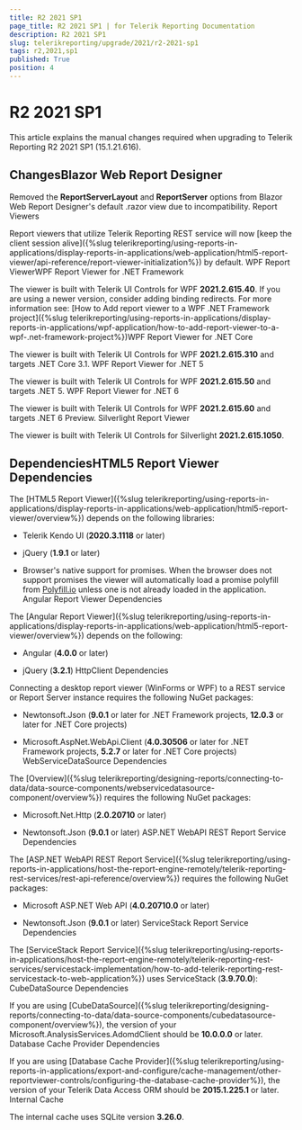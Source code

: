 ```yaml
---
title: R2 2021 SP1
page_title: R2 2021 SP1 | for Telerik Reporting Documentation
description: R2 2021 SP1
slug: telerikreporting/upgrade/2021/r2-2021-sp1
tags: r2,2021,sp1
published: True
position: 4
---
```


# R2 2021 SP1



This article explains the manual changes required when upgrading to Telerik Reporting R2 2021 SP1 (15.1.21.616).

## ChangesBlazor Web Report Designer

Removed the __ReportServerLayout__ and __ReportServer__ options from Blazor Web Report Designer's default .razor view due to incompatibility.
              Report Viewers

Report viewers that utilize Telerik Reporting REST service will now 
                [keep the client session alive]({%slug telerikreporting/using-reports-in-applications/display-reports-in-applications/web-application/html5-report-viewer/api-reference/report-viewer-initialization%}) by default.
              WPF Report ViewerWPF Report Viewer for .NET Framework

The viewer is built with Telerik UI Controls for WPF __2021.2.615.40__.
                    If you are using a newer version, consider adding binding redirects. For more information see:
                    [How to Add report viewer to a WPF .NET Framework project]({%slug telerikreporting/using-reports-in-applications/display-reports-in-applications/wpf-application/how-to-add-report-viewer-to-a-wpf-.net-framework-project%})WPF Report Viewer for .NET Core

The viewer is built with Telerik UI Controls for WPF __2021.2.615.310__ and targets .NET Core 3.1.
                  WPF Report Viewer for .NET 5

The viewer is built with Telerik UI Controls for WPF __2021.2.615.50__ and targets .NET 5.
                  WPF Report Viewer for .NET 6

The viewer is built with Telerik UI Controls for WPF __2021.2.615.60__ and targets .NET 6 Preview.
                  Silverlight Report Viewer

The viewer is built with Telerik UI Controls for Silverlight __2021.2.615.1050__.
              

## DependenciesHTML5 Report Viewer Dependencies

The [HTML5 Report Viewer]({%slug telerikreporting/using-reports-in-applications/display-reports-in-applications/web-application/html5-report-viewer/overview%}) depends on the following libraries:
              

* Telerik Kendo UI (__2020.3.1118__ or later)
                  

* jQuery (__1.9.1__ or later)
                  

* Browser's native support for promises. When the browser does not support promises
                    the viewer will automatically load a promise polyfill from [Polyfill.io](https://polyfill.io) unless one is not already loaded in the application.
                  Angular Report Viewer Dependencies

The [Angular Report Viewer]({%slug telerikreporting/using-reports-in-applications/display-reports-in-applications/web-application/html5-report-viewer/overview%}) depends on the following:
              

* Angular (__4.0.0__ or later)
                  

* jQuery (__3.2.1__)
                  HttpClient Dependencies

Connecting a desktop report viewer (WinForms or WPF) to a REST service or Report Server instance requires the following NuGet packages:
              

* Newtonsoft.Json (__9.0.1__ or later for .NET Framework projects, __12.0.3__ or later for .NET Core projects)
                  

* Microsoft.AspNet.WebApi.Client (__4.0.30506__ or later for .NET Framework projects, __5.2.7__ or later for .NET Core projects)
                  WebServiceDataSource Dependencies

The [Overview]({%slug telerikreporting/designing-reports/connecting-to-data/data-source-components/webservicedatasource-component/overview%}) requires the following NuGet packages:
              

* Microsoft.Net.Http (__2.0.20710__ or later)
                  

* Newtonsoft.Json (__9.0.1__ or later)
                  ASP.NET WebAPI REST Report Service Dependencies

The [ASP.NET WebAPI REST Report Service]({%slug telerikreporting/using-reports-in-applications/host-the-report-engine-remotely/telerik-reporting-rest-services/rest-api-reference/overview%}) requires the following NuGet packages:
              

* Microsoft ASP.NET Web API (__4.0.20710.0__ or later)
                  

* Newtonsoft.Json (__9.0.1__ or later)
                  ServiceStack Report Service Dependencies

The [ServiceStack Report Service]({%slug telerikreporting/using-reports-in-applications/host-the-report-engine-remotely/telerik-reporting-rest-services/servicestack-implementation/how-to-add-telerik-reporting-rest-servicestack-to-web-application%}) uses
                ServiceStack (__3.9.70.0__):
              CubeDataSource Dependencies

If you are using [CubeDataSource]({%slug telerikreporting/designing-reports/connecting-to-data/data-source-components/cubedatasource-component/overview%}), the version of your
                Microsoft.AnalysisServices.AdomdClient should be __10.0.0.0__ or later.
              Database Cache Provider Dependencies

If you are using [Database Cache Provider]({%slug telerikreporting/using-reports-in-applications/export-and-configure/cache-management/other-reportviewer-controls/configuring-the-database-cache-provider%}), the version of your
                Telerik Data Access ORM should be __2015.1.225.1__ or later.
              Internal Cache

The internal cache uses SQLite version __3.26.0__.
              
